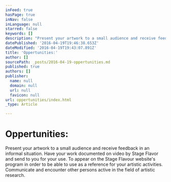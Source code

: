 ```yaml
---
inFeed: true
hasPage: true
inNav: false
inLanguage: null
starred: false
keywords: []
description: "Present your artwork to a small audience and receive feedback in an informal situation. Have your work documented on video by Stage Flavor and send to you for your use. To appear on the Stage Flavour website's program in order to be able to use as a reference for your artistic activities. Communicate and encounter other persons active in the field of artistic research."
datePublished: '2016-04-19T19:46:38.653Z'
dateModified: '2016-04-19T19:43:07.891Z'
title: 'Oppertunities:'
author: []
sourcePath: _posts/2016-04-19-oppertunities.md
published: true
authors: []
publisher:
  name: null
  domain: null
  url: null
  favicon: null
url: oppertunities/index.html
_type: Article

---
```

# Oppertunities:

Present your artwork to a small audience and receive feedback in an informal situation. Have your work documented on video by Stage Flavor and send to you for your use. To appear on the Stage Flavour website's program in order to be able to use as a reference for your artistic activities. Communicate and encounter other persons active in the field of artistic research.